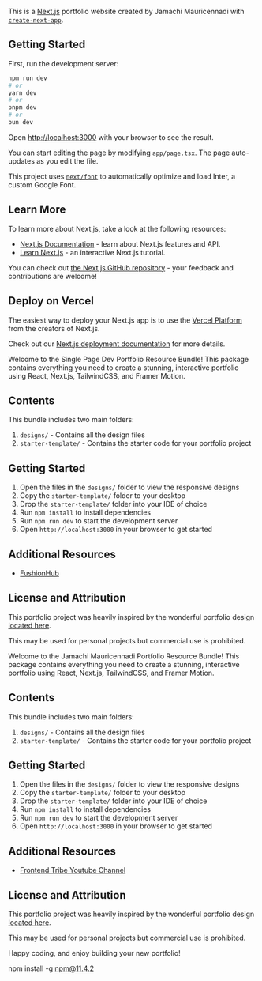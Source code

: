 This is a [Next.js](https://nextjs.org/) portfolio website created by Jamachi Mauricennadi with [`create-next-app`](https://github.com/vercel/next.js/tree/canary/packages/create-next-app).

## Getting Started

First, run the development server:

```bash
npm run dev
# or
yarn dev
# or
pnpm dev
# or
bun dev
```

Open [http://localhost:3000](http://localhost:3000) with your browser to see the result.

You can start editing the page by modifying `app/page.tsx`. The page auto-updates as you edit the file.

This project uses [`next/font`](https://nextjs.org/docs/basic-features/font-optimization) to automatically optimize and load Inter, a custom Google Font.

## Learn More

To learn more about Next.js, take a look at the following resources:

- [Next.js Documentation](https://nextjs.org/docs) - learn about Next.js features and API.
- [Learn Next.js](https://nextjs.org/learn) - an interactive Next.js tutorial.

You can check out [the Next.js GitHub repository](https://github.com/vercel/next.js/) - your feedback and contributions are welcome!

## Deploy on Vercel

The easiest way to deploy your Next.js app is to use the [Vercel Platform](https://vercel.com/new?utm_medium=default-template&filter=next.js&utm_source=create-next-app&utm_campaign=create-next-app-readme) from the creators of Next.js.

Check out our [Next.js deployment documentation](https://nextjs.org/docs/deployment) for more details.


Welcome to the Single Page Dev Portfolio Resource Bundle! This package contains everything you need to create a stunning, interactive portfolio using React, Next.js, TailwindCSS, and Framer Motion.

## Contents

This bundle includes two main folders:

1. `designs/` - Contains all the design files
2. `starter-template/` - Contains the starter code for your portfolio project

## Getting Started

1. Open the files in the `designs/` folder to view the responsive designs
1. Copy the `starter-template/` folder to your desktop
1. Drop the `starter-template/` folder into your IDE of choice
1. Run `npm install` to install dependencies
1. Run `npm run dev` to start the development server
1. Open `http://localhost:3000` in your browser to get started

## Additional Resources

- [FushionHub](https://www.youtube.com/@fushionhub)

## License and Attribution

This portfolio project was heavily inspired by the wonderful portfolio design [located here](https://www.figma.com/community/file/1297484254996536416/personalfolio-portfolio-template).

This may be used for personal projects but commercial use is prohibited.


Welcome to the Jamachi Mauricennadi Portfolio Resource Bundle! This package contains everything you need to create a stunning, interactive portfolio using React, Next.js, TailwindCSS, and Framer Motion.

## Contents

This bundle includes two main folders:

1. `designs/` - Contains all the design files
2. `starter-template/` - Contains the starter code for your portfolio project

## Getting Started

1. Open the files in the `designs/` folder to view the responsive designs
1. Copy the `starter-template/` folder to your desktop
1. Drop the `starter-template/` folder into your IDE of choice
1. Run `npm install` to install dependencies
1. Run `npm run dev` to start the development server
1. Open `http://localhost:3000` in your browser to get started

## Additional Resources

- [Frontend Tribe Youtube Channel](https://www.youtube.com/@frontend-tribe)

## License and Attribution

This portfolio project was heavily inspired by the wonderful portfolio design [located here](https://www.figma.com/community/file/1297484254996536416/personalfolio-portfolio-template).

This may be used for personal projects but commercial use is prohibited.

Happy coding, and enjoy building your new portfolio!

npm install -g npm@11.4.2
